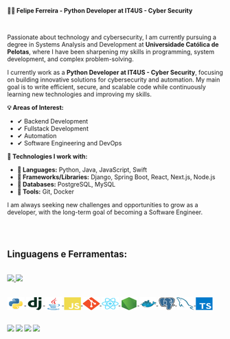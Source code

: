 <p align="left">
  <strong>👨‍💻 Felipe Ferreira - Python Developer at IT4US - Cyber Security</strong>
</p>
<br>
<p>Passionate about technology and cybersecurity, I am currently pursuing a degree in Systems Analysis and Development at <strong>Universidade Católica de Pelotas</strong>, where I have been sharpening my skills in programming, system development, and complex problem-solving.</p>

<p>I currently work as a <strong>Python Developer at IT4US - Cyber Security</strong>, focusing on building innovative solutions for cybersecurity and automation. My main goal is to write efficient, secure, and scalable code while continuously learning new technologies and improving my skills.</p>

<p><strong>💡 Areas of Interest:</strong></p>
<ul>
    <li>✔ Backend Development</li>
    <li>✔ Fullstack Development</li>
    <li>✔ Automation</li>
    <li>✔ Software Engineering and DevOps</li>
</ul>

<p><strong>🚀 Technologies I work with:</strong></p>
<ul>
    <li><strong>🔹 Languages:</strong> Python, Java, JavaScript, Swift</li>
    <li><strong>🔹 Frameworks/Libraries:</strong> Django, Spring Boot, React, Next.js, Node.js</li>
    <li><strong>🔹 Databases:</strong> PostgreSQL, MySQL</li>
    <li><strong>🔹 Tools:</strong> Git, Docker</li>
</ul>

<p>I am always seeking new challenges and opportunities to grow as a developer, with the long-term goal of becoming a Software Engineer.</p>
<br><br>

## **Linguagens e Ferramentas:**
<br>

 <div>
   <a href="https://github.com/felpssm">
   <img height="180em" src="https://github-readme-stats.vercel.app/api?username=felpssm&show_icons=true&theme=tokyonight&include_all_commits=true&count_private=true"/>
   <img height="180em" src="https://github-readme-stats.vercel.app/api/top-langs/?username=felpssm&layout=compact&langs_count=6&theme=tokyonight"/>
</div>
    <br>
<div style="display: inline_block"><br>
  <img align="center" alt="Python" height="30" width="40" src="https://github.com/devicons/devicon/blob/master/icons/python/python-original.svg">
  <img align="center" alt="Django" height="30" width="40" src="https://github.com/devicons/devicon/blob/master/icons/django/django-plain.svg">
 <img align="center" alt="Java" height="30" width="40" src="https://github.com/devicons/devicon/blob/master/icons/java/java-original.svg">
  <img align="center" alt="Js" height="30" width="40" src="https://raw.githubusercontent.com/devicons/devicon/master/icons/javascript/javascript-plain.svg">
  <img align="center" alt="Git" height="30" width="40" src="https://github.com/devicons/devicon/blob/master/icons/git/git-original.svg">
  <img align="center" alt="React" height="30" width="40" src="https://github.com/devicons/devicon/blob/master/icons/react/react-original.svg">
  <img align="center" alt="Node.js" height="30" width="40" src="https://github.com/devicons/devicon/blob/master/icons/nodejs/nodejs-original.svg">
  <img align="center" alt="Docker" height="30" width="40" src="https://github.com/devicons/devicon/blob/master/icons/docker/docker-original.svg">
  <img align="center" alt="PostgreSQL" height="30" width="40" src="https://github.com/devicons/devicon/blob/master/icons/postgresql/postgresql-original.svg">
  <img align="center" alt="MySQL" height="30" width="40" src="https://github.com/devicons/devicon/blob/master/icons/mysql/mysql-original.svg">
  <img align="center" alt="TypeScript" height="30" width="40" src="https://github.com/devicons/devicon/blob/master/icons/typescript/typescript-original.svg">



 
</div>
 
<br>
<br>
 
<div> 
  <a href="https://instagram.com/felpssf" target="_blank"><img src="https://img.shields.io/badge/-Instagram-%23E4405F?style=for-the-badge&logo=instagram&logoColor=white" target="_blank"></a>
 <a href="https://discord.gg/felpssf" target="_blank"><img src="https://img.shields.io/badge/Discord-7289DA?style=for-the-badge&logo=discord&logoColor=white" target="_blank"></a> 
<a href="mailto:feelpss.martinssf@gmail.com"><img src="https://img.shields.io/badge/-gmail-%23333?style=for-the-badge&logo=gmail&logoColor=white" target="_blank"></a>
  <a href="https://www.linkedin.com/in/felipe-ferreira-893693149" target="_blank"><img src="https://img.shields.io/badge/-LinkedIn-%230077B5?style=for-the-badge&logo=linkedin&logoColor=white" target="_blank"></a>
</div>
